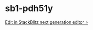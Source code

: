 # sb1-pdh51y

[Edit in StackBlitz next generation editor ⚡️](https://stackblitz.com/~/github.com/romero-jr/sb1-pdh51y)